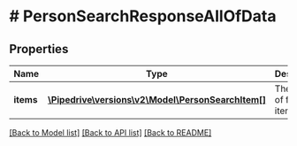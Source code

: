 # # PersonSearchResponseAllOfData

## Properties

Name | Type | Description | Notes
------------ | ------------- | ------------- | -------------
**items** | [**\Pipedrive\versions\v2\Model\PersonSearchItem[]**](PersonSearchItem.md) | The array of found items | [optional]

[[Back to Model list]](../../README.md#models) [[Back to API list]](../../README.md#endpoints) [[Back to README]](../../README.md)

